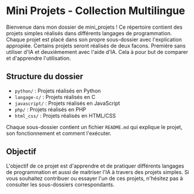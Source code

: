 # Mini Projets - Collection Multilingue

Bienvenue dans mon dossier de mini_projets ! Ce répertoire contient des projets simples réalisés dans différents langages de programmation. Chaque projet est placé dans son propre sous-dossier avec l'explication appropiée.
Certains projets seront réalisés de deux facons. Première sans utiliser d'IA et deuxièmement avec l'aide d'IA. Cela à pour but de comparer et d'apprendre l'utilisation.

## Structure du dossier

- `python/` : Projets réalisés en Python
- `langage-c/` : Projets réalisés en C
- `javascript/` : Projets réalisés en JavaScript
- `php/` : Projets réalisés en PHP
- `html_css/` : Projets réalisés en HTML/CSS

Chaque sous-dossier contient un fichier `README.md` qui explique le projet, son fonctionnement et comment l'exécuter.

## Objectif

L'objectif de ce projet est d'apprendre et de pratiquer différents langages de programmation et aussi de maitriser l'IA à travers des projets simples. Si vous souhaitez contribuer ou essayer l'un de ces projets, n'hésitez pas à consulter les sous-dossiers correspondants.
